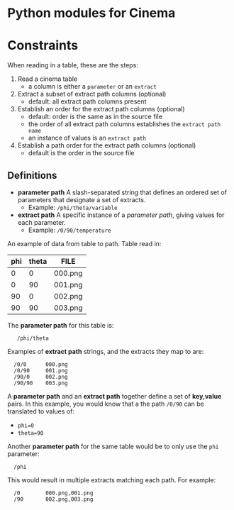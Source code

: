 # Python modules for Cinema

# Constraints

When reading in a table, these are the steps:

1. Read a cinema table
    - a column is either a ``parameter`` or an ``extract``
2. Extract a subset of extract path columns (optional)
    - default: all extract path columns present
3. Establish an order for the extract path columns (optional)
    - default: order is the same as in the source file 
    - the order of all extract path columns establishes the ``extract path name``
    - an instance of values is an ``extract path``
4. Establish a path order for the extract path columns (optional)
    - default is the order in the source file

## Definitions

- **parameter path** A slash-separated string that defines an ordered set of parameters that designate a set of extracts.
	- Example: `/phi/theta/variable`
- **extract path** A specific instance of a *parameter path*, giving values for each parameter.
    - Example: `/0/90/temperature`

An example of data from table to path. Table read in:

| phi | theta | FILE  |
|-----|-------|-------|
|    0|      0|000.png|
|    0|     90|001.png|
|   90|      0|002.png|
|   90|     90|003.png|

The **parameter path** for this table is:

```
   /phi/theta
```

Examples of **extract path** strings, and the extracts they map to are:

```
  /0/0      000.png
  /0/90     001.png
  /90/0     002.png
  /90/90    003.png
```

A **parameter path** and an **extract path** together define a set of **key,value** pairs. In this example, you would know that a the path ``/0/90`` can be translated to values of:

- ``phi=0``
- ``theta=90``

Another **parameter path** for the same table would be to only use the ``phi`` parameter:

```
  /phi
```

This would result in multiple extracts matching each path. For example:

```
  /0        000.png,001.png
  /90       002.png,003.png
```




